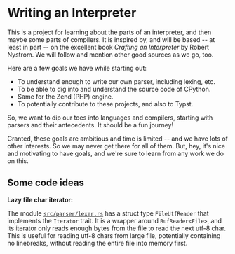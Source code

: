 # Writing an Interpreter

This is a project for learning about the parts of an interpreter,
and then maybe some parts of compilers. It is inspired by, and will be
based -- at least in part -- on the excellent book *Crafting an Interpreter*
by Robert Nystrom. We will follow and mention other good sources as
we go, too.

Here are a few goals we have while starting out:

+ To understand enough to write our own parser, including lexing, etc.
+ To be able to dig into and understand the source code of CPython.
+ Same for the Zend (PHP) engine.
+ To potentially contribute to these projects, and also to Typst.

So, we want to dip our toes into languages and compilers, starting with
parsers and their antecedents. It should be a fun journey!

Granted, these goals are ambitious and time is limited -- and we have
lots of other interests. So we may never get there for all of them. But,
hey, it's nice and motivating to have goals, and we're sure to learn from
any work we do on this.

## Some code ideas

__Lazy file char iterator:__

The module [`src/parser/lexer.rs`](interpreter/src/parser/lexer.rs) has a
struct type `FileUtfReader` that implements the `Iterator` trait. It is a
wrapper around `BufReader<File>`, and its iterator only reads enough bytes
from the file to read the next utf-8 char. This is useful for reading utf-8
chars from large file, potentially containing no linebreaks, without reading
the entire file into memory first.
